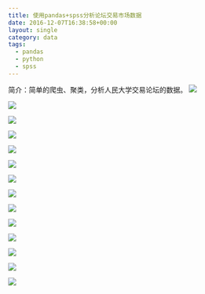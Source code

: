 ```yaml
---
title: 使用pandas+spss分析论坛交易市场数据
date: 2016-12-07T16:38:58+00:00
layout: single
category: data
tags:
  - pandas
  - python
  - spss
---
```

简介：简单的爬虫、聚类，分析人民大学交易论坛的数据。
![](http://odhzhpju9.bkt.clouddn.com/data_analysis_using_padas_spss.001.jpeg)


<!--more-->
![](http://odhzhpju9.bkt.clouddn.com/data_analysis_using_padas_spss.002.jpeg)

![](http://odhzhpju9.bkt.clouddn.com/data_analysis_using_padas_spss.003.jpeg)

![](http://odhzhpju9.bkt.clouddn.com/data_analysis_using_padas_spss.004.jpeg)

![](http://odhzhpju9.bkt.clouddn.com/data_analysis_using_padas_spss.005.jpeg)

![](http://odhzhpju9.bkt.clouddn.com/data_analysis_using_padas_spss.006.jpeg)

![](http://odhzhpju9.bkt.clouddn.com/data_analysis_using_padas_spss.007.jpeg)

![](http://odhzhpju9.bkt.clouddn.com/data_analysis_using_padas_spss.008.jpeg)

![](http://odhzhpju9.bkt.clouddn.com/data_analysis_using_padas_spss.009.jpeg)

![](http://odhzhpju9.bkt.clouddn.com/data_analysis_using_padas_spss.010.jpeg)

![](http://odhzhpju9.bkt.clouddn.com/data_analysis_using_padas_spss.011.jpeg)

![](http://odhzhpju9.bkt.clouddn.com/data_analysis_using_padas_spss.012.jpeg)

![](http://odhzhpju9.bkt.clouddn.com/data_analysis_using_padas_spss.013.jpeg)

![](http://odhzhpju9.bkt.clouddn.com/data_analysis_using_padas_spss.014.jpeg)

